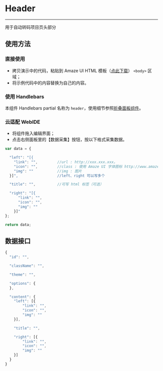 # Header
---
用于自动转码项目页头部分

## 使用方法

### 直接使用

- 拷贝演示中的代码，粘贴到 Amaze UI HTML 模板（[点此下载](/getting-started)） `<body>` 区域；
- 将示例代码中的内容替换为自己的内容。

### 使用 Handlebars

本组件 Handlebars partial 名称为 `header`，使用细节参照[折叠面板组件](/widgets/accordion)。

### 云适配 WebIDE

- 将组件拖入编辑界面；
- 点击右侧面板里的【数据采集】按钮，按以下格式采集数据。

```javascript
var data = {

  "left": "[{
    "link": "",         //url : http://xxx.xxx.xxx。
    "icon": "",         //class : 使用 Amaze UI 字体图标 http://www.amazeui.org/css/icon，优先使用字体图标。
    "img": ""           //img : 图片
  }]",                  //left、right 可以写多个

  "title": "",			//可写 html 标签（可选）

  "right": "[{
      "link": "",
      "icon": "",
      "img": ""
    }]"
};

return data;
```

## 数据接口

```javascript
{
  "id": "",

  "className": "",

  "theme": "",

  "options": {
  },

  "content": {
    "left": [{
        "link": "",
        "icon": "",
        "img": ""
    }],

    "title": "",

    "right": [{
        "link": "",
        "icon": "",
        "img": ""
    }]
  }
}
```
